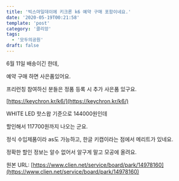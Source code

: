 ```yaml
---
title: '빅스마일데이에 키크론 k6 예약 구매 포함이네요.'
date: '2020-05-19T00:21:58'
template: 'post'
category: '클리앙'
tags: 
  - '모두의공원'
draft: false
---
```


6월 11일 배송이긴 한데, 

예약 구매 하면 사은품있어요.

프리런칭 참여하신 분들은 정품 등록 시 추가 사은품 있구요.

[](https://keychron.kr/k6/)[https://keychron.kr/k6/](https://keychron.kr/k6/)

  

WHITE LED 핫스왑 기준으로 144000원인데

할인해서 117700원까지 나오는 군요. 

정식 수입제품이라 as도 가능하고, 한글 키캡이라는 점에서 메리트가 있네요. 

  

정확한 할인 정보는 알수 없어서 알구게 말고 모공에 올려요.

원본 URL: [https://www.clien.net/service/board/park/14978160](https://www.clien.net/service/board/park/14978160)